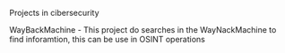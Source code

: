 Projects in cibersecurity 

WayBackMachine - This project do searches in the WayNackMachine to find inforamtion, this can be use in OSINT operations
